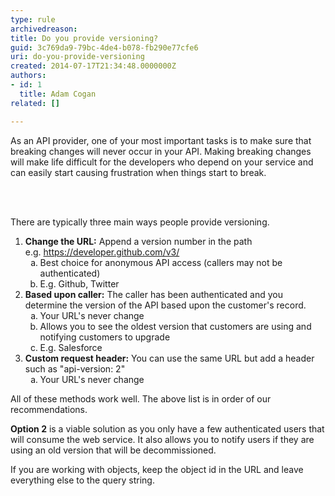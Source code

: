 ```yaml
---
type: rule
archivedreason: 
title: Do you provide versioning?
guid: 3c769da9-79bc-4de4-b078-fb290e77cfe6
uri: do-you-provide-versioning
created: 2014-07-17T21:34:48.0000000Z
authors:
- id: 1
  title: Adam Cogan
related: []

---
```



<p>As an API provider, one of your most important tasks is to make sure that breaking changes will never occur in your API. Making breaking changes will make life difficult for the developers who depend on your service and can easily start causing frustration when things start to break.<br></p>
<br><excerpt class='endintro'></excerpt><br>
<p>There are typically three main ways people provide versioning.</p><ol><li> 
      <strong>Change the URL&#58;</strong> Append a version number in the path<br>e.g. <a href="https&#58;//developer.github.com/v3/">https&#58;//developer.github.com/v3/</a>
      <ol style="list-style&#58;lower-alpha;"><li>Best choice for anonymous API access (callers may not be authenticated)</li><li>E.g. Github, Twitter​</li></ol></li><li>
      <strong>Based upon caller&#58;</strong> The caller has been authenticated and you determine the version of the API based upon the customer's record. 
      <ol style="list-style&#58;lower-alpha;"><li>Your URL's never change</li><li>Allows you to see the oldest version that customers are using and notifying customers to upgrade</li><li>E.g. Salesforce</li></ol></li><li>
      <strong>Custom request header&#58;</strong> You can use the same URL but add a header such as &quot;api-version&#58; 2&quot; 
      <ol style="list-style&#58;lower-alpha;"><li>Your URL's never change</li></ol></li></ol><p>All of these methods work well. The above list is in order of our recommendations.&#160;​</p><p>
      <strong>Option 2</strong> is a viable solution as you only have a few authenticated users that will consume the web service. It also allows you to notify users if they are using an old version that will be decommissioned.</p><p>If you are working with objects, keep the object id in the URL and leave everything else to the query string.</p>


